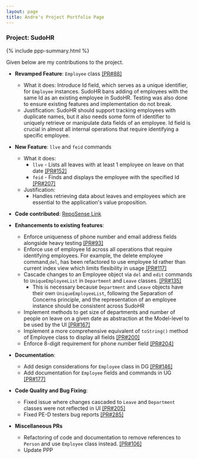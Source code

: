 ```yaml
---
layout: page
title: Andre's Project Portfolio Page
---
```


### Project: SudoHR

{% include ppp-summary.html %}

Given below are my contributions to the project.

* **Revamped Feature**: `Employee` class [[PR#88]](https://github.com/AY2223S2-CS2103T-T17-2/tp/pull/88)
  * What it does: Introduce Id field, which serves as a unique identifier, for `Employee` instances. 
  SudoHR bans adding of employees with the same Id as an existing employee in SudoHR.
  Testing was also done to ensure existing features and implementation do not break.
  * Justification: SudoHR should support tracking employees with duplicate names, but it also needs some form of
  identifier to uniquely retrieve or manipulate data fields of an employee. Id field is crucial in almost all internal
  operations that require identifying a specific employee.

* **New Feature**: `llve` and `feid` commands
  * What it does:
    * `llve` - Lists all leaves with at least 1 employee on leave on that date [[PR#152]](https://github.com/AY2223S2-CS2103T-T17-2/tp/pull/152)
    * `feid` - Finds and displays the employee with the specified Id [[PR#207]](https://github.com/AY2223S2-CS2103T-T17-2/tp/pull/207)
  * Justification:
    * Handles retrieving data about leaves and employees which are essential to the application's value proposition.

* **Code contributed**: [RepoSense Link](https://nus-cs2103-ay2223s2.github.io/tp-dashboard/?search=&sort=groupTitle&sortWithin=title&timeframe=commit&mergegroup=&groupSelect=groupByRepos&breakdown=true&checkedFileTypes=docs~functional-code~test-code~other&since=2023-02-17&tabOpen=true&tabType=authorship&tabAuthor=4ndrelim&tabRepo=AY2223S2-CS2103T-T17-2%2Ftp%5Bmaster%5D&authorshipIsMergeGroup=false&authorshipFileTypes=docs~functional-code~test-code~other&authorshipIsBinaryFileTypeChecked=false&authorshipIsIgnoredFilesChecked=false)

* **Enhancements to existing features**:
  * Enforce uniqueness of phone number and email address fields alongside heavy testing [[PR#93]](https://github.com/AY2223S2-CS2103T-T17-2/tp/pull/93)
  * Enforce use of employee Id across all operations that require identifying employees. For example, the delete employee command,`del`, 
  has been refactored to use employee Id rather than current index view which limits flexibility in usage [[PR#117]](https://github.com/AY2223S2-CS2103T-T17-2/tp/pull/117)
  * Cascade changes to an Employee object via `del` and `edit` commands to `UniqueEmployeeList` in `Department` and `Leave` classes. [[PR#135]](https://github.com/AY2223S2-CS2103T-T17-2/tp/pull/135)
    * This is necessary because `Department` and `Leave` objects have their own `UniqueEmployeeList`, following the Separation of Concerns principle, and
    the representation of an employee instance should be consistent across SudoHR 
  * Implement methods to get size of departments and number of people on leave on a given date as abstraction at the Model-level to be used by the UI [[PR#167]](https://github.com/AY2223S2-CS2103T-T17-2/tp/pull/167)
  * Implement a more comprehensive equivalent of `toString()` method of Employee class to display all fields [[PR#200]](https://github.com/AY2223S2-CS2103T-T17-2/tp/pull/200)
  * Enforce 8-digit requirement for phone number field [[PR#204]](https://github.com/AY2223S2-CS2103T-T17-2/tp/pull/204)

* **Documentation**:
  * Add design considerations for `Employee` class in DG [[PR#146]](https://github.com/AY2223S2-CS2103T-T17-2/tp/pull/146/files)
  * Add documentation for `Employee` fields and commands in UG [[PR#177]](https://github.com/AY2223S2-CS2103T-T17-2/tp/pull/177/files)

* **Code Quality and Bug Fixing**:
  * Fixed issue where changes cascaded to `Leave` and `Department` classes were not reflected in UI [[PR#205]](https://github.com/AY2223S2-CS2103T-T17-2/tp/pull/205/files)
  * Fixed PE-D testers bug reports [[PR#285]](https://github.com/AY2223S2-CS2103T-T17-2/tp/pull/285) 

* **Miscellaneous PRs**
  * Refactoring of code and documentation to remove references to `Person` and use `Employee` class instead. [[PR#106]](https://github.com/AY2223S2-CS2103T-T17-2/tp/pull/106)
  * Update PPP 
